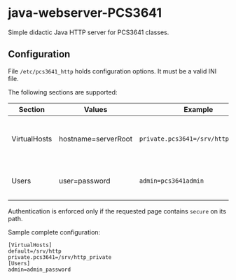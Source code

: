 # java-webserver-PCS3641
Simple didactic Java HTTP server for PCS3641 classes.

## Configuration
File `/etc/pcs3641_http` holds configuration options. It must be a valid INI file.

The following sections are supported:

| Section       | Values              | Example                             | Notes
| ------------- |---------------------|-------------------------------------|---------------------------------------------------------------
| VirtualHosts  | hostname=serverRoot | `private.pcs3641=/srv/http_private` | Value `default` is reserved and is used if no other names match.
| Users         | user=password       | `admin=pcs3641admin`                | Used with BASIC authentication scheme.

Authentication is enforced only if the requested page contains `secure` on its path.

Sample complete configuration:

```
[VirtualHosts]
default=/srv/http
private.pcs3641=/srv/http_private
[Users]
admin=admin_password
```
